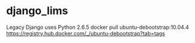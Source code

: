 # django_lims
 
Legacy Django uses Python 2.6.5
docker pull ubuntu-debootstrap:10.04.4
https://registry.hub.docker.com/_/ubuntu-debootstrap?tab=tags
